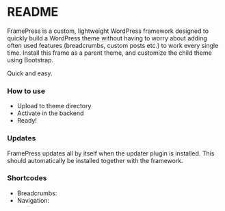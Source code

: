 # README #

FramePress is a custom, lightweight WordPress framework designed to quickly build a WordPress theme without having to worry about adding often used features (breadcrumbs, custom posts etc.) to work every single time. Install this frame as a parent theme, and customize the child theme using Bootstrap. 

Quick and easy.

### How to use ###

- Upload to theme directory
- Activate in the backend
- Ready!

### Updates ###

FramePress updates all by itself when the updater plugin is installed. This should automatically be installed together with the framework.

### Shortcodes ###

- Breadcrumbs: <?php framepress_breadcrumb(); ?>
- Navigation: <?php framepress_numeric_posts_nav(); ?>
